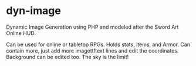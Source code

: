 dyn-image
=========

Dynamic Image Generation using PHP and modeled after the Sword Art Online HUD. 

Can be used for online or tabletop RPGs. Holds stats, items, and Armor. Can contain more, just add more imagettftext lines and edit the coordinates. Background can be edited too. The sky is the limit!
